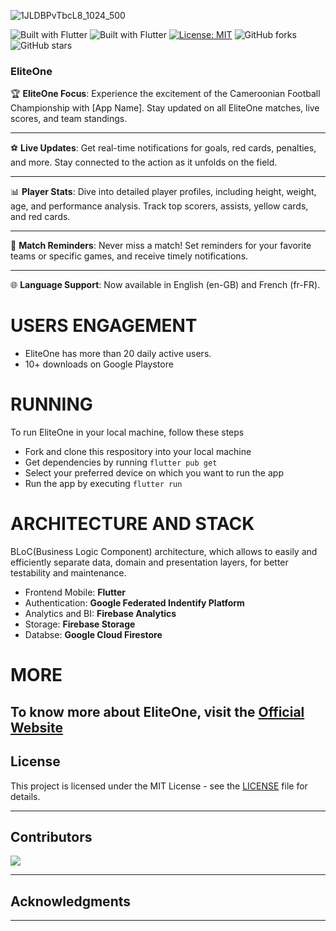 ![1JLDBPvTbcL8_1024_500](https://github.com/baimamboukar/elite/assets/49169158/96bbd34e-62f2-42cc-ac77-c6b685ad7af1)

![Built with Flutter](https://img.shields.io/badge/Built%20with-Flutter-blue)
![Built with Flutter](https://img.shields.io/badge/Built%20with-Firebase-gold)
[![License: MIT](https://img.shields.io/badge/License-MIT-yellow.svg)](https://opensource.org/licenses/MIT)
![GitHub forks](https://img.shields.io/github/forks/baimamboukar/elite?style=social)
![GitHub stars](https://img.shields.io/github/stars/baimamboukar/elite?style=social)

### EliteOne

🏆 **EliteOne Focus**: Experience the excitement of the Cameroonian Football Championship with [App Name]. Stay updated on all EliteOne matches, live scores, and team standings. <hr>

⚽ **Live Updates**: Get real-time notifications for goals, red cards, penalties, and more. Stay connected to the action as it unfolds on the field.
<hr>

📊 **Player Stats**: Dive into detailed player profiles, including height, weight, age, and performance analysis. Track top scorers, assists, yellow cards, and red cards. <hr>

📅 **Match Reminders**: Never miss a match! Set reminders for your favorite teams or specific games, and receive timely notifications.

<hr>

🌐 **Language Support**: Now available in English (en-GB) and French (fr-FR).

# USERS ENGAGEMENT
- EliteOne has more than 20 daily active users.
- 10+ downloads on Google Playstore

# RUNNING
To run EliteOne in your local machine, follow these steps
- Fork and clone this respository into your local machine
- Get dependencies by running ```flutter pub get```
- Select your preferred device on which you want to run the app
- Run the app by executing ```flutter run```

# ARCHITECTURE AND STACK
BLoC(Business Logic Component) architecture, which allows to easily and efficiently separate data, domain and presentation layers, for better testability and maintenance.

- Frontend Mobile: **Flutter**
- Authentication: **Google Federated Indentify Platform**
- Analytics and BI: **Firebase Analytics**
- Storage: **Firebase Storage**
- Databse: **Google Cloud Firestore**

# MORE
To know more about **EliteOne**, visit the [Official Website](https://elitesense.baimamboukar.dev/)
---
## License

This project is licensed under the MIT License - see the [LICENSE](LICENSE) file for details.

---
## Contributors

[![](https://contrib.rocks/image?repo=baimamboukar/elite)](https://github.com/baimamboukar/cosmosense/graphs/contributors)

---

## Acknowledgments


---
<!-- ## Proudly featured on

[![Flutter Awesome](https://img.shields.io/badge/Flutter-Awesome-blue)](https://flutterawesome.com/)
[![Flutter Awesome](https://img.shields.io/badge/Flutter-Gallery-blue)](https://flutterawesome.com/)
[![Flutter Awesome](https://img.shields.io/badge/GoogleDev-Library-red)](https://flutterawesome.com/) -->

